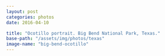```yaml
---
layout: post
categories: photos
date: 2016-04-10

title: "Ocotillo portrait. Big Bend National Park, Texas."
base-path: "/assets/img/photos/texas"
image-name: "big-bend-ocotillo"
---
```

